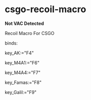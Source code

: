 # csgo-recoil-macro

**Not VAC Detected**

Recoil Macro For CSGO

binds:

key_AK:="F4"

key_M4A1:="F6"

key_M4A4:="F7"

key_Famas:="F8"

key_Galil:="F9"

